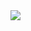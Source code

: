 <a href="https://github.com/nottdiorr">
  <img align="center" src="https://github-readme-stats-one-bice.vercel.app/api?username=nottdiorr&show_icons=true&include_all_commits=true&role=OWNER,ORGANIZATION_MEMBER,COLLABORATOR&count_private=true&theme=dark" />
</a>
